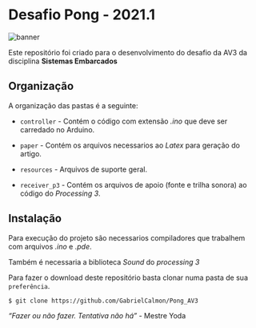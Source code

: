 # Desafio Pong - 2021.1

![banner](https://github.com/GabrielCalmon/Pong_AV3/tree/main/resources/banner.PNG?raw=true)

Este repositório foi criado para o desenvolvimento do desafio da AV3 da disciplina **Sistemas Embarcados**

## Organização
A organização das pastas é a seguinte:

- `controller` - Contém o código com extensão *.ino* que deve ser carredado no Arduino.

- `paper` - Contém os arquivos necessarios ao *Latex* para geração do artigo. 
  
- `resources` - Arquivos de suporte geral.

- `receiver_p3` - Contém os arquivos de apoio (fonte e trilha sonora) ao código do *Processing 3*.

## Instalação
Para execução do projeto são necessarios compiladores que trabalhem com arquivos *.ino* e *.pde*.

Também é necessaria a biblioteca *Sound* do *processing 3*

Para fazer o download deste repositório basta clonar numa pasta de sua `preferência`.

```
$ git clone https://github.com/GabrielCalmon/Pong_AV3
``` 

*“Fazer ou não fazer. Tentativa não há”* - Mestre Yoda